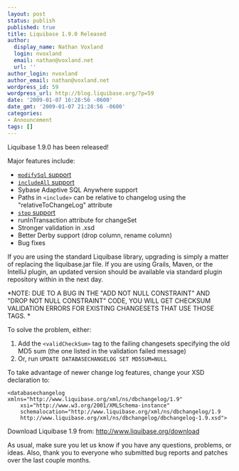 ```yaml
---
layout: post
status: publish
published: true
title: Liquibase 1.9.0 Released
author:
  display_name: Nathan Voxland
  login: nvoxland
  email: nathan@voxland.net
  url: ''
author_login: nvoxland
author_email: nathan@voxland.net
wordpress_id: 59
wordpress_url: http://blog.liquibase.org/?p=59
date: '2009-01-07 16:28:56 -0600'
date_gmt: '2009-01-07 21:28:56 -0600'
categories:
- Announcement
tags: []
---
```



Liquibase 1.9.0 has been released!


Major features include:


- <a href="http://www.liquibase.org/manual/modify_sql">`modifySql` support</a>
- <a href="http://www.liquibase.org/manual/includeall">`includeAll` support</a>
- Sybase Adaptive SQL Anywhere support
- Paths in `<include>` can be relative to changelog using the "relativeToChangeLog" attribute
- <a href="http://www.liquibase.org/manual/stop">`stop` support</a>
- runInTransaction attribute for changeSet
- Stronger validation in .xsd
- Better Derby support (drop column, rename column)
- Bug fixes



If you are using the standard Liquibase library, upgrading is simply a matter of replacing the liquibase.jar file.  If you are using Grails, Maven, or the IntelliJ plugin, an updated version should be available via standard plugin repository within in the next day.



*NOTE: DUE TO A BUG IN THE "ADD NOT NULL CONSTRAINT" AND "DROP NOT NULL CONSTRAINT" CODE, YOU WILL GET CHECKSUM VALIDATION ERRORS FOR EXISTING CHANGESETS THAT USE THOSE TAGS. *


To solve the problem, either:

1. Add the `<validCheckSum>` tag to the failing changesets specifying the old MD5 sum (the one listed in the validation failed message)
1. Or, run `UPDATE DATABASECHANGELOG SET MD5SUM=NULL`

To take advantage of newer change log features, change your XSD declaration to:

    <databasechangelog xmlns="http://www.liquibase.org/xml/ns/dbchangelog/1.9"
        xsi="http://www.w3.org/2001/XMLSchema-instance"
        schemalocation="http://www.liquibase.org/xml/ns/dbchangelog/1.9
        http://www.liquibase.org/xml/ns/dbchangelog/dbchangelog-1.9.xsd">

Download Liquibase 1.9 from: <a href="http://www.liquibase.org/download">http://www.liquibase.org/download</a>


As usual, make sure you let us know if you have any questions, problems, or ideas. Also, thank you to everyone who submitted bug reports and patches over the last couple months.
